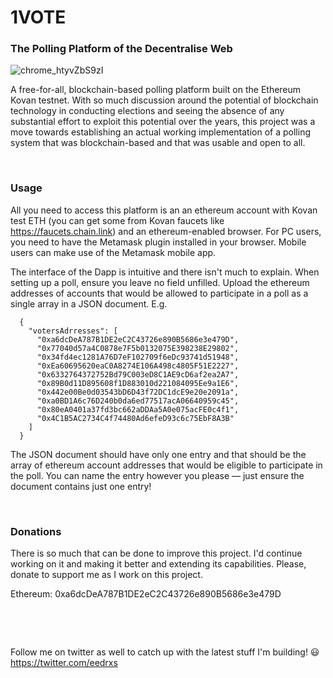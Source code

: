 # 1VOTE
### The Polling Platform of the Decentralise Web  

![chrome_htyvZbS9zI](https://user-images.githubusercontent.com/76642653/160803618-3d179c79-a5b9-46f8-b093-b1a415e2e91e.png)



A free-for-all, blockchain-based polling platform built on the Ethereum Kovan testnet. With so much discussion around the potential of blockchain technology in conducting elections and seeing the absence of any substantial effort to exploit this potential over the years, this project was a move towards establishing an actual working implementation of a polling system that was blockchain-based and that was usable and open to all.  


&nbsp;
&nbsp;
### Usage  

All you need to access this platform is an an ethereum account with Kovan test ETH (you can get some from Kovan faucets like https://faucets.chain.link) and an ethereum-enabled browser. For PC users, you need to have the Metamask plugin installed in your browser. Mobile users can make use of the Metamask mobile app.

The interface of the Dapp is intuitive and there isn't much to explain. When setting up a poll, ensure you leave no field unfilled. Upload the ethereum addresses of accounts that would be allowed to participate in a poll as a single array in a JSON document. E.g.  

```
  {
    "votersAdrresses": [
      "0xa6dcDeA787B1DE2eC2C43726e890B5686e3e479D",
      "0x77040d57a4C0878e7F5b0132075E398238E29802",
      "0x34fd4ec1281A76D7eF102709f6eDc93741d51948",
      "0xEa60695620eaC0A8274E106A498c4805F51E2227",
      "0x6332764372752Bd79C003eD8C1AE9cD6af2ea2A7",
      "0x89B0d11D895608f1D883010d221084095Ee9a1E6",
      "0x442e00Be0d03543bD6D43f72DC1dcE9e20e2091a",
      "0xa0BD1A6c76D240b0da6ed77517acA06640959c45",
      "0x80eA0401a37fd3bc662aDDAa5A0e075acFE0c4f1",
      "0x4C1B5AC2734C4f74480Ad6efeD93c6c75EbF8A3B"
    ]
  }
```  


The JSON document should have only one entry and that should be the array of ethereum account addresses that would be eligible to participate in the poll. You can name the entry however you please — just ensure the document contains just one entry!


&nbsp;
&nbsp;
### Donations  

There is so much that can be done to improve this project. I'd continue working on it and making it better and extending its capabilities. Please, donate to support me as I work on this project.

Ethereum: 0xa6dcDeA787B1DE2eC2C43726e890B5686e3e479D


<pre>



</pre>
Follow me on twitter as well to catch up with the latest stuff I'm building! :smiley: &nbsp;
https://twitter.com/eedrxs
